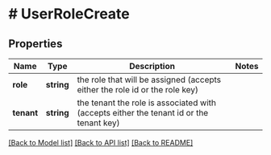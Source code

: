 # # UserRoleCreate

## Properties

Name | Type | Description | Notes
------------ | ------------- | ------------- | -------------
**role** | **string** | the role that will be assigned (accepts either the role id or the role key) |
**tenant** | **string** | the tenant the role is associated with (accepts either the tenant id or the tenant key) |

[[Back to Model list]](../../README.md#models) [[Back to API list]](../../README.md#endpoints) [[Back to README]](../../README.md)
